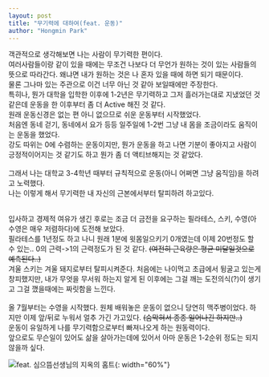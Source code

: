 ```yaml
---
layout: post
title: "무기력에 대하여(feat. 운동)"
author: "Hongmin Park"
---
```


객관적으로 생각해보면 나는 사람이 무기력한 편이다. <br>
여러사람들이랑 같이 있을 때에는 무조건 나보다 더 무언가 원하는 것이 있는 사람들의 뜻으로 따라간다. 왜냐면 내가 원하는 것은 나 혼자 있을 때에 하면 되기 때문이다.<br> 
물론 그나마 있는 주관으로 이건 너무 아닌 것 같아 보일때에만 주장한다.<br>
특히나, 뭔가 대학을 입학한 이후에 1-2년은 무기력하고 그저 흘러가는대로 지냈었던 것 같은데 운동을 한 이후부터 좀 더 Active 해진 것 같다.<br>
원래 운동신경은 없는 편 아니 없으므로 쉬운 운동부터 시작했었다.<br>
처음엔 동네 걷기, 동네에서 요가 등등 일주일에 1-2번 그냥 내 몸을 조금이라도 움직이는 운동을 했었다.<br>
강도 따위는 0에 수렴하는 운동이지만, 뭔가 운동을 하고 나면 기분이 좋아지고 사람이 긍정적이어지는 것 같기도 하고 뭔가 좀 더 액티브해지는 것 같았다.<br>
<br>
그래서 나는 대학교 3-4학년 때부터 규칙적으로 운동(아니 어쩌면 그냥 움직임)을 하려고 노력했다.<br>
나는 이렇게 해서 무기력한 내 자신의 근본에서부터 탈피하려 하고있다.<br><br>

입사하고 경제적 여유가 생긴 후로는 조금 더 금전을 요구하는 필라테스, 스키, 수영(아 수영은 매우 저렴하다)에 도전해 보았다.<br>
필라테스를 1년정도 하고 나니 원래 1분에 윗몸일으키기 0개였는데 이제 20번정도 할 수 있는.. 0의 근력->1의 근력정도가 된 것 같다. ~~(여전히 근육량은 평균 미달일것으로 예측된다..)~~<br>
겨울 스키는 겨울 돼지로부터 탈피시켜준다. 처음에는 나이먹고 초급에서 뒹굴고 있는게 창피했지만, 내가 무엇을 무서워 하는지 알게 된 이후에는 그걸 깨는 도전의식(?)이 생기고 그걸 깼을때에는 짜릿함을 느낀다.<br> 
<br>
올 7월부터는 수영을 시작했다. 원체 배워놓은 운동이 없으니 당연히 맥주병이었다. 하지만 이제 앞/뒤로 누워서 얼추 가긴 가고있다. ~~(숨막혀서 종종 일어나긴 하지만..)~~<br>
운동이 유일하게 나를 무기력함으로부터 빠져나오게 하는 원동력이다. <br>
앞으로도 무슨일이 있어도 삶을 살아가는데에 있어서 아마 운동은 1-2순위 정도는 되지 않을까 싶다.<br>

![](https://user-images.githubusercontent.com/21957275/63687065-8405a200-c83e-11e9-88be-2a2c61e1efa4.png "feat. 심으뜸선생님의 지옥의 홈트"){: width="60%"}


